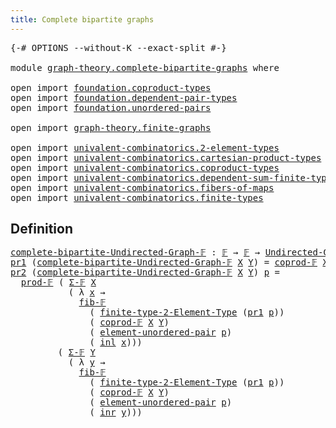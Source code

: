 ```yaml
---
title: Complete bipartite graphs
---
```


<pre class="Agda"><a id="51" class="Symbol">{-#</a> <a id="55" class="Keyword">OPTIONS</a> <a id="63" class="Pragma">--without-K</a> <a id="75" class="Pragma">--exact-split</a> <a id="89" class="Symbol">#-}</a>

<a id="94" class="Keyword">module</a> <a id="101" href="graph-theory.complete-bipartite-graphs.html" class="Module">graph-theory.complete-bipartite-graphs</a> <a id="140" class="Keyword">where</a>

<a id="147" class="Keyword">open</a> <a id="152" class="Keyword">import</a> <a id="159" href="foundation.coproduct-types.html" class="Module">foundation.coproduct-types</a>
<a id="186" class="Keyword">open</a> <a id="191" class="Keyword">import</a> <a id="198" href="foundation.dependent-pair-types.html" class="Module">foundation.dependent-pair-types</a>
<a id="230" class="Keyword">open</a> <a id="235" class="Keyword">import</a> <a id="242" href="foundation.unordered-pairs.html" class="Module">foundation.unordered-pairs</a>

<a id="270" class="Keyword">open</a> <a id="275" class="Keyword">import</a> <a id="282" href="graph-theory.finite-graphs.html" class="Module">graph-theory.finite-graphs</a>

<a id="310" class="Keyword">open</a> <a id="315" class="Keyword">import</a> <a id="322" href="univalent-combinatorics.2-element-types.html" class="Module">univalent-combinatorics.2-element-types</a>
<a id="362" class="Keyword">open</a> <a id="367" class="Keyword">import</a> <a id="374" href="univalent-combinatorics.cartesian-product-types.html" class="Module">univalent-combinatorics.cartesian-product-types</a>
<a id="422" class="Keyword">open</a> <a id="427" class="Keyword">import</a> <a id="434" href="univalent-combinatorics.coproduct-types.html" class="Module">univalent-combinatorics.coproduct-types</a>
<a id="474" class="Keyword">open</a> <a id="479" class="Keyword">import</a> <a id="486" href="univalent-combinatorics.dependent-sum-finite-types.html" class="Module">univalent-combinatorics.dependent-sum-finite-types</a>
<a id="537" class="Keyword">open</a> <a id="542" class="Keyword">import</a> <a id="549" href="univalent-combinatorics.fibers-of-maps.html" class="Module">univalent-combinatorics.fibers-of-maps</a>
<a id="588" class="Keyword">open</a> <a id="593" class="Keyword">import</a> <a id="600" href="univalent-combinatorics.finite-types.html" class="Module">univalent-combinatorics.finite-types</a>
</pre>
## Definition

<pre class="Agda"><a id="complete-bipartite-Undirected-Graph-𝔽"></a><a id="665" href="graph-theory.complete-bipartite-graphs.html#665" class="Function">complete-bipartite-Undirected-Graph-𝔽</a> <a id="703" class="Symbol">:</a> <a id="705" href="univalent-combinatorics.finite-types.html#4873" class="Function">𝔽</a> <a id="707" class="Symbol">→</a> <a id="709" href="univalent-combinatorics.finite-types.html#4873" class="Function">𝔽</a> <a id="711" class="Symbol">→</a> <a id="713" href="graph-theory.finite-graphs.html#1298" class="Function">Undirected-Graph-𝔽</a>
<a id="732" href="foundation-core.dependent-pair-types.html#605" class="Field">pr1</a> <a id="736" class="Symbol">(</a><a id="737" href="graph-theory.complete-bipartite-graphs.html#665" class="Function">complete-bipartite-Undirected-Graph-𝔽</a> <a id="775" href="graph-theory.complete-bipartite-graphs.html#775" class="Bound">X</a> <a id="777" href="graph-theory.complete-bipartite-graphs.html#777" class="Bound">Y</a><a id="778" class="Symbol">)</a> <a id="780" class="Symbol">=</a> <a id="782" href="univalent-combinatorics.coproduct-types.html#5414" class="Function">coprod-𝔽</a> <a id="791" href="graph-theory.complete-bipartite-graphs.html#775" class="Bound">X</a> <a id="793" href="graph-theory.complete-bipartite-graphs.html#777" class="Bound">Y</a>
<a id="795" href="foundation-core.dependent-pair-types.html#617" class="Field">pr2</a> <a id="799" class="Symbol">(</a><a id="800" href="graph-theory.complete-bipartite-graphs.html#665" class="Function">complete-bipartite-Undirected-Graph-𝔽</a> <a id="838" href="graph-theory.complete-bipartite-graphs.html#838" class="Bound">X</a> <a id="840" href="graph-theory.complete-bipartite-graphs.html#840" class="Bound">Y</a><a id="841" class="Symbol">)</a> <a id="843" href="graph-theory.complete-bipartite-graphs.html#843" class="Bound">p</a> <a id="845" class="Symbol">=</a>
  <a id="849" href="univalent-combinatorics.cartesian-product-types.html#5725" class="Function">prod-𝔽</a> <a id="856" class="Symbol">(</a> <a id="858" href="univalent-combinatorics.dependent-sum-finite-types.html#2958" class="Function">Σ-𝔽</a> <a id="862" href="graph-theory.complete-bipartite-graphs.html#838" class="Bound">X</a>
           <a id="875" class="Symbol">(</a> <a id="877" class="Symbol">λ</a> <a id="879" href="graph-theory.complete-bipartite-graphs.html#879" class="Bound">x</a> <a id="881" class="Symbol">→</a>
             <a id="896" href="univalent-combinatorics.fibers-of-maps.html#3651" class="Function">fib-𝔽</a>
               <a id="917" class="Symbol">(</a> <a id="919" href="univalent-combinatorics.2-element-types.html#5284" class="Function">finite-type-2-Element-Type</a> <a id="946" class="Symbol">(</a><a id="947" href="foundation-core.dependent-pair-types.html#605" class="Field">pr1</a> <a id="951" href="graph-theory.complete-bipartite-graphs.html#843" class="Bound">p</a><a id="952" class="Symbol">))</a>
               <a id="970" class="Symbol">(</a> <a id="972" href="univalent-combinatorics.coproduct-types.html#5414" class="Function">coprod-𝔽</a> <a id="981" href="graph-theory.complete-bipartite-graphs.html#838" class="Bound">X</a> <a id="983" href="graph-theory.complete-bipartite-graphs.html#840" class="Bound">Y</a><a id="984" class="Symbol">)</a>
               <a id="1001" class="Symbol">(</a> <a id="1003" href="foundation.unordered-pairs.html#3589" class="Function">element-unordered-pair</a> <a id="1026" href="graph-theory.complete-bipartite-graphs.html#843" class="Bound">p</a><a id="1027" class="Symbol">)</a>
               <a id="1044" class="Symbol">(</a> <a id="1046" href="foundation.coproduct-types.html#1249" class="InductiveConstructor">inl</a> <a id="1050" href="graph-theory.complete-bipartite-graphs.html#879" class="Bound">x</a><a id="1051" class="Symbol">)))</a>
         <a id="1064" class="Symbol">(</a> <a id="1066" href="univalent-combinatorics.dependent-sum-finite-types.html#2958" class="Function">Σ-𝔽</a> <a id="1070" href="graph-theory.complete-bipartite-graphs.html#840" class="Bound">Y</a>
           <a id="1083" class="Symbol">(</a> <a id="1085" class="Symbol">λ</a> <a id="1087" href="graph-theory.complete-bipartite-graphs.html#1087" class="Bound">y</a> <a id="1089" class="Symbol">→</a>
             <a id="1104" href="univalent-combinatorics.fibers-of-maps.html#3651" class="Function">fib-𝔽</a>
               <a id="1125" class="Symbol">(</a> <a id="1127" href="univalent-combinatorics.2-element-types.html#5284" class="Function">finite-type-2-Element-Type</a> <a id="1154" class="Symbol">(</a><a id="1155" href="foundation-core.dependent-pair-types.html#605" class="Field">pr1</a> <a id="1159" href="graph-theory.complete-bipartite-graphs.html#843" class="Bound">p</a><a id="1160" class="Symbol">))</a>
               <a id="1178" class="Symbol">(</a> <a id="1180" href="univalent-combinatorics.coproduct-types.html#5414" class="Function">coprod-𝔽</a> <a id="1189" href="graph-theory.complete-bipartite-graphs.html#838" class="Bound">X</a> <a id="1191" href="graph-theory.complete-bipartite-graphs.html#840" class="Bound">Y</a><a id="1192" class="Symbol">)</a>
               <a id="1209" class="Symbol">(</a> <a id="1211" href="foundation.unordered-pairs.html#3589" class="Function">element-unordered-pair</a> <a id="1234" href="graph-theory.complete-bipartite-graphs.html#843" class="Bound">p</a><a id="1235" class="Symbol">)</a>
               <a id="1252" class="Symbol">(</a> <a id="1254" href="foundation.coproduct-types.html#1267" class="InductiveConstructor">inr</a> <a id="1258" href="graph-theory.complete-bipartite-graphs.html#1087" class="Bound">y</a><a id="1259" class="Symbol">)))</a>
</pre>